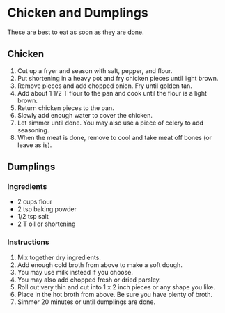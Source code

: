 # Chicken and Dumplings

These are best to eat as soon as they are done.

## Chicken

1. Cut up a fryer and season with salt, pepper, and flour.
2. Put shortening in a heavy pot and fry chicken pieces until light brown.
3. Remove pieces and add chopped onion. Fry until golden tan.
4. Add about 1 1/2 T flour to the pan and cook until the flour is a light brown.
5. Return chicken pieces to the pan.
6. Slowly add enough water to cover the chicken.
7. Let simmer until done. You may also use a piece of celery to add seasoning.
8. When the meat is done, remove to cool and take meat off bones (or leave as is).

## Dumplings

### Ingredients

- 2 cups flour
- 2 tsp baking powder
- 1/2 tsp salt
- 2 T oil or shortening

### Instructions

1. Mix together dry ingredients.
2. Add enough cold broth from above to make a soft dough.
3. You may use milk instead if you choose.
4. You may also add chopped fresh or dried parsley.
5. Roll out very thin and cut into 1 x 2 inch pieces or any shape you like.
6. Place in the hot broth from above. Be sure you have plenty of broth.
7. Simmer 20 minutes or until dumplings are done.
